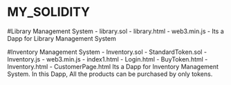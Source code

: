 # MY_SOLIDITY

#Library Management System 
      - library.sol 
      - library.html
      - web3.min.js
      - Its a Dapp for Library Management System
      
      
#Inventory Management System
      - Inventory.sol
      - StandardToken.sol
      - Inventory.js
      - web3.min.js
      - index1.html
      - Login.html
      - BuyToken.html
      - Inventory.html
      - CustomerPage.html
   Its a Dapp for Inventory Management System. In this Dapp, All the products can be purchased by only tokens. 
      
